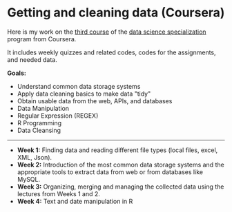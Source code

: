 Getting and cleaning data (Coursera)
======


Here is my work on the [third course](https://www.coursera.org/learn/r-programming) of the [data science specialization](https://www.coursera.org/specializations/jhu-data-science#courses) program from Coursera.

It includes weekly quizzes and related codes, codes for the assignments, and needed data.

**Goals:**
* Understand common data storage systems
* Apply data cleaning basics to make data "tidy"
* Obtain usable data from the web, APIs, and databases
* Data Manipulation
* Regular Expression (REGEX)
* R Programming
* Data Cleansing

______


- **Week 1:** Finding data and reading different file types (local files, excel, XML, Json).
- **Week 2:** Introduction of the most common data storage systems and the appropriate tools to extract data from web or from databases like MySQL.
- **Week 3:** Organizing, merging and managing the collected data using the lectures from Weeks 1 and 2.
- **Week 4:** Text and date manipulation in R




